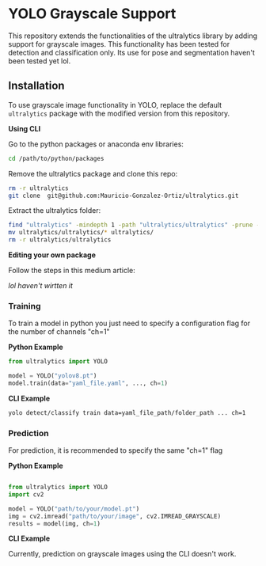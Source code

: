 # YOLO Grayscale Support 

This repository extends the functionalities of the ultralytics library by adding support for grayscale images. This functionality has been tested for detection and classification only. Its use for pose and segmentation haven't been tested yet lol.

## Installation

To use grayscale image functionality in YOLO, replace the default `ultralytics` package with the modified version from this repository.

**Using CLI**

Go to the python packages or anaconda env libraries:
```bash
cd /path/to/python/packages
```

Remove the ultralytics package and clone this repo:
```bash
rm -r ultralytics
git clone  git@github.com:Mauricio-Gonzalez-Ortiz/ultralytics.git
```

Extract the ultralytics folder:
```bash
find "ultralytics" -mindepth 1 -path "ultralytics/ultralytics" -prune -o -exec rm -rf {} +
mv ultralytics/ultralytics/* ultralytics/
rm -r ultralytics/ultralytics
```

**Editing your own package**

Follow the steps in this medium article: 

*lol haven't wirtten it*

### Training 

To train a model in python you just need to specify a configuration flag for the number of channels  "ch=1"

**Python Example**

```python
from ultralytics import YOLO

model = YOLO("yolov8.pt")
model.train(data="yaml_file.yaml", ..., ch=1)
```

**CLI Example** 

```bash 
yolo detect/classify train data=yaml_file_path/folder_path ... ch=1
```

### Prediction 

For prediction, it is recommended to specify the same "ch=1" flag 

**Python Example**
```python

from ultralytics import YOLO
import cv2 

model = YOLO("path/to/your/model.pt")
img = cv2.imread("path/to/your/image", cv2.IMREAD_GRAYSCALE) 
results = model(img, ch=1)
```

**CLI Example**

Currently, prediction on grayscale images using the CLI doesn't work. 
